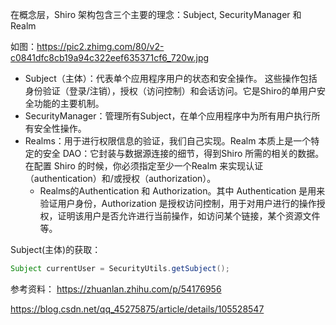 在概念层，Shiro 架构包含三个主要的理念：Subject,     SecurityManager   和   Realm

如图：https://pic2.zhimg.com/80/v2-c0841dfc8cb19a94c322eef635371cf6_720w.jpg

- Subject（主体）：代表单个应用程序用户的状态和安全操作。 这些操作包括身份验证（登录/注销），授权（访问控制）和会话访问。它是Shiro的单用户安全功能的主要机制。
- SecurityManager：管理所有Subject，在单个应用程序中为所有用户执行所有安全性操作。
- Realms：用于进行权限信息的验证，我们自己实现。Realm 本质上是一个特定的安全 DAO：它封装与数据源连接的细节，得到Shiro 所需的相关的数据。在配置 Shiro 的时候，你必须指定至少一个Realm 来实现认证（authentication）和/或授权（authorization）。
  - Realms的Authentication 和 Authorization。其中 Authentication 是用来验证用户身份，Authorization 是授权访问控制，用于对用户进行的操作授权，证明该用户是否允许进行当前操作，如访问某个链接，某个资源文件等。

Subject(主体)的获取：
~~~java
Subject currentUser = SecurityUtils.getSubject();
~~~

参考资料： https://zhuanlan.zhihu.com/p/54176956

https://blog.csdn.net/qq_45275875/article/details/105528547 